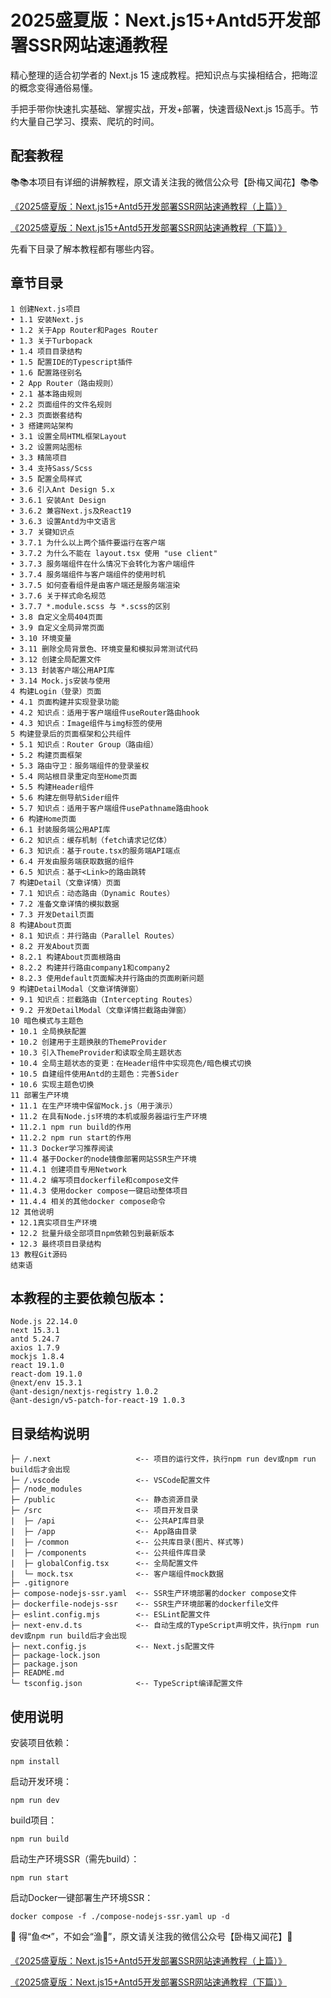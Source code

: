 # 2025盛夏版：Next.js15+Antd5开发部署SSR网站速通教程

精心整理的适合初学者的 Next.js 15 速成教程。把知识点与实操相结合，把晦涩的概念变得通俗易懂。

手把手带你快速扎实基础、掌握实战，开发+部署，快速晋级Next.js 15高手。节约大量自己学习、摸索、爬坑的时间。

## 配套教程

📚📚本项目有详细的讲解教程，原文请关注我的微信公众号【卧梅又闻花】📚📚

[《2025盛夏版：Next.js15+Antd5开发部署SSR网站速通教程（上篇）》](https://mp.weixin.qq.com/s/BqtVtS1POYk-Rj3e49GmYQ)

[《2025盛夏版：Next.js15+Antd5开发部署SSR网站速通教程（下篇）》](https://mp.weixin.qq.com/s/BqtVtS1POYk-Rj3e49GmYQ)

先看下目录了解本教程都有哪些内容。

## 章节目录
```
1 创建Next.js项目
• 1.1 安装Next.js
• 1.2 关于App Router和Pages Router
• 1.3 关于Turbopack
• 1.4 项目目录结构
• 1.5 配置IDE的Typescript插件
• 1.6 配置路径别名
• 2 App Router（路由规则）
• 2.1 基本路由规则
• 2.2 页面组件的文件名规则
• 2.3 页面嵌套结构
• 3 搭建网站架构
• 3.1 设置全局HTML框架Layout
• 3.2 设置网站图标
• 3.3 精简项目
• 3.4 支持Sass/Scss
• 3.5 配置全局样式
• 3.6 引入Ant Design 5.x
• 3.6.1 安装Ant Design
• 3.6.2 兼容Next.js及React19
• 3.6.3 设置Antd为中文语言
• 3.7 关键知识点
• 3.7.1 为什么以上两个插件要运行在客户端
• 3.7.2 为什么不能在 layout.tsx 使用 "use client" 
• 3.7.3 服务端组件在什么情况下会转化为客户端组件
• 3.7.4 服务端组件与客户端组件的使用时机
• 3.7.5 如何查看组件是由客户端还是服务端渲染
• 3.7.6 关于样式命名规范
• 3.7.7 *.module.scss 与 *.scss的区别
• 3.8 自定义全局404页面
• 3.9 自定义全局异常页面
• 3.10 环境变量
• 3.11 删除全局背景色、环境变量和模拟异常测试代码
• 3.12 创建全局配置文件
• 3.13 封装客户端公用API库
• 3.14 Mock.js安装与使用
4 构建Login（登录）页面
• 4.1 页面构建并实现登录功能
• 4.2 知识点：适用于客户端组件useRouter路由hook
• 4.3 知识点：Image组件与img标签的使用
5 构建登录后的页面框架和公共组件
• 5.1 知识点：Router Group（路由组）
• 5.2 构建页面框架
• 5.3 路由守卫：服务端组件的登录鉴权
• 5.4 网站根目录重定向至Home页面
• 5.5 构建Header组件
• 5.6 构建左侧导航Sider组件
• 5.7 知识点：适用于客户端组件usePathname路由hook
• 6 构建Home页面
• 6.1 封装服务端公用API库
• 6.2 知识点：缓存机制（fetch请求记忆体）
• 6.3 知识点：基于route.tsx的服务端API端点
• 6.4 开发由服务端获取数据的组件
• 6.5 知识点：基于<Link>的路由跳转
7 构建Detail（文章详情）页面
• 7.1 知识点：动态路由（Dynamic Routes）
• 7.2 准备文章详情的模拟数据
• 7.3 开发Detail页面
8 构建About页面
• 8.1 知识点：并行路由（Parallel Routes）
• 8.2 开发About页面
• 8.2.1 构建About页面根路由
• 8.2.2 构建并行路由company1和company2
• 8.2.3 使用default页面解决并行路由的页面刷新问题
9 构建DetailModal（文章详情弹窗）
• 9.1 知识点：拦截路由（Intercepting Routes）
• 9.2 开发DetailModal（文章详情拦截路由弹窗）
10 暗色模式与主题色
• 10.1 全局换肤配置
• 10.2 创建用于主题换肤的ThemeProvider
• 10.3 引入ThemeProvider和读取全局主题状态
• 10.4 全局主题状态的变更：在Header组件中实现亮色/暗色模式切换
• 10.5 自建组件使用Antd的主题色：完善Sider
• 10.6 实现主题色切换
11 部署生产环境
• 11.1 在生产环境中保留Mock.js（用于演示）
• 11.2 在具有Node.js环境的本机或服务器运行生产环境
• 11.2.1 npm run build的作用
• 11.2.2 npm run start的作用
• 11.3 Docker学习推荐阅读
• 11.4 基于Docker的node镜像部署网站SSR生产环境
• 11.4.1 创建项目专用Network
• 11.4.2 编写项目dockerfile和compose文件
• 11.4.3 使用docker compose一键启动整体项目
• 11.4.4 相关的其他docker compose命令
12 其他说明
• 12.1真实项目生产环境
• 12.2 批量升级全部项目npm依赖包到最新版本
• 12.3 最终项目目录结构
13 教程Git源码
结束语
```

## 本教程的主要依赖包版本：
```
Node.js 22.14.0
next 15.3.1
antd 5.24.7
axios 1.7.9
mockjs 1.8.4
react 19.1.0
react-dom 19.1.0
@next/env 15.3.1
@ant-design/nextjs-registry 1.0.2
@ant-design/v5-patch-for-react-19 1.0.3
```


## 目录结构说明
```
├─ /.next                	<-- 项目的运行文件，执行npm run dev或npm run build后才会出现
├─ /.vscode                 <-- VSCode配置文件
├─ /node_modules
├─ /public               	<-- 静态资源目录
├─ /src						<-- 项目开发目录
|  ├─ /api                  <-- 公共API库目录
|  ├─ /app               	<-- App路由目录
|  ├─ /common               <-- 公共库目录(图片、样式等)
|  ├─ /components           <-- 公共组件库目录
|  ├─ globalConfig.tsx      <-- 全局配置文件
|  └─ mock.tsx              <-- 客户端组件mock数据
├─ .gitignore
├─ compose-nodejs-ssr.yaml  <-- SSR生产环境部署的docker compose文件
├─ dockerfile-nodejs-ssr    <-- SSR生产环境部署的dockerfile文件
├─ eslint.config.mjs		<-- ESLint配置文件
├─ next-env.d.ts			<-- 自动生成的TypeScript声明文件，执行npm run dev或npm run build后才会出现
├─ next.config.js			<-- Next.js配置文件
├─ package-lock.json
├─ package.json
├─ README.md
└─ tsconfig.json			<-- TypeScript编译配置文件
```

## 使用说明

安装项目依赖：
```
npm install
```

启动开发环境：
```
npm run dev
```

build项目：
```
npm run build
```

启动生产环境SSR（需先build）：
```
npm run start
```

启动Docker一键部署生产环境SSR：
```
docker compose -f ./compose-nodejs-ssr.yaml up -d
```
💖 得“鱼🐟”，不如会“渔🎣”，原文请关注我的微信公众号【卧梅又闻花】💖

[《2025盛夏版：Next.js15+Antd5开发部署SSR网站速通教程（上篇）》](https://mp.weixin.qq.com/s/BqtVtS1POYk-Rj3e49GmYQ)

[《2025盛夏版：Next.js15+Antd5开发部署SSR网站速通教程（下篇）》](https://mp.weixin.qq.com/s/BqtVtS1POYk-Rj3e49GmYQ)
